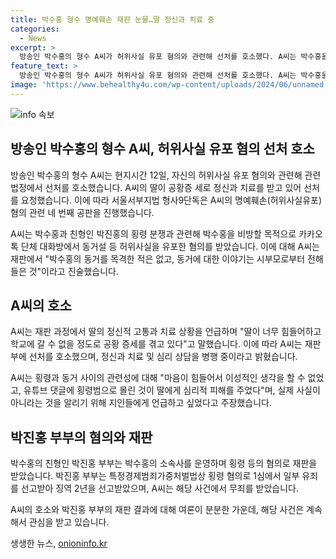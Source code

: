 ```yaml
---
title: 박수홍 형수 명예훼손 재판 눈물…딸 정신과 치료 중
categories:
  - News
excerpt: >
  방송인 박수홍의 형수 A씨가 허위사실 유포 혐의와 관련해 선처를 호소했다. A씨는 박수홍을 비방하기 위해 허위사실을 유포했다는 혐의를 받았으며, 재판에서 관련 질문에 대해 목격증거가 없다고 진술했다. 또한 A씨는 딸이 공황증세로 정신과 치료를 받고 있으며, 선처를 호소했다. 박수홍의 친형 부부는 회삿돈과 자금을 빼돌린 혐의로 재판을 받고 있으며, 1심에서는 횡령 혐의로 유죄 판결을 받았다.
feature_text: >
  방송인 박수홍의 형수 A씨가 허위사실 유포 혐의와 관련해 선처를 호소했다. A씨는 박수홍을 비방하기 위해 허위사실을 유포했다는 혐의를 받았으며, 재판에서 관련 질문에 대해 목격증거가 없다고 진술했다. 또한 A씨는 딸이 공황증세로 정신과 치료를 받고 있으며, 선처를 호소했다. 박수홍의 친형 부부는 회삿돈과 자금을 빼돌린 혐의로 재판을 받고 있으며, 1심에서는 횡령 혐의로 유죄 판결을 받았다.
image: 'https://www.behealthy4u.com/wp-content/uploads/2024/06/unnamed-file.png'
---
```


<p><img src="https://www.behealthy4u.com/wp-content/uploads/2024/06/unnamed-file.png" alt="info 속보" /></p>

<h2 data-ke-size="size26">방송인 박수홍의 형수 A씨, 허위사실 유포 혐의 선처 호소</h2>

<p>방송인 박수홍의 형수 A씨는 현지시간 12일, 자신의 허위사실 유포 혐의와 관련해 관련 법정에서 선처를 호소했습니다. A씨의 딸이 공황증 세로 정신과 치료를 받고 있어 선처를 요청했습니다. 이에 따라 서울서부지법 형사9단독은 A씨의 명예훼손(허위사실유포) 혐의 관련 네 번째 공판을 진행했습니다.</p>

<p data-ke-size="size16">A씨는 박수홍과 친형인 박진홍의 횡령 분쟁과 관련해 박수홍을 비방할 목적으로 카카오톡 단체 대화방에서 동거설 등 허위사실을 유포한 혐의를 받았습니다. 이에 대해 A씨는 재판에서 "박수홍의 동거를 목격한 적은 없고, 동거에 대한 이야기는 시부모로부터 전해들은 것"이라고 진술했습니다.</p>

<h2 data-ke-size="size26">A씨의 호소</h2>

<p>A씨는 재판 과정에서 딸의 정신적 고통과 치료 상황을 언급하며 "딸이 너무 힘들어하고 학교에 갈 수 없을 정도로 공황 증세를 겪고 있다"고 말했습니다. 이에 따라 A씨는 재판부에 선처를 호소했으며, 정신과 치료 및 심리 상담을 병행 중이라고 밝혔습니다.</p>

<p data-ke-size="size16">A씨는 횡령과 동거 사이의 관련성에 대해 "마음이 힘들어서 이성적인 생각을 할 수 없었고, 유튜브 댓글에 횡령범으로 몰린 것이 딸에게 심리적 피해를 주었다"며, 실제 사실이 아니라는 것을 알리기 위해 지인들에게 언급하고 싶었다고 주장했습니다.</p>

<h2 data-ke-size="size26">박진홍 부부의 혐의와 재판</h2>

<p>박수홍의 친형인 박진홍 부부는 박수홍의 소속사를 운영하며 횡령 등의 혐의로 재판을 받았습니다. 박진홍 부부는 특정경제범죄가중처벌법상 횡령 혐의로 1심에서 일부 유죄를 선고받아 징역 2년을 선고받았으며, A씨는 해당 사건에서 무죄를 받았습니다.</p>

<p data-ke-size="size16">A씨의 호소와 박진홍 부부의 재판 결과에 대해 여론이 분분한 가운데, 해당 사건은 계속해서 관심을 받고 있습니다.</p>
생생한 뉴스, <a href="https://onioninfo.kr" rel="dofollow">onioninfo.kr</a>


